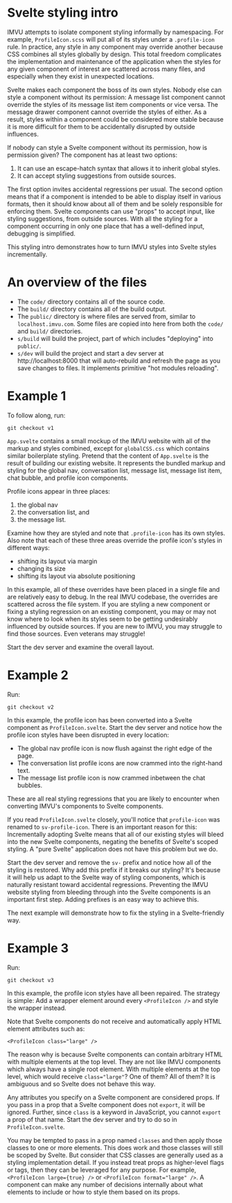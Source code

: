 # Svelte styling intro

IMVU attempts to isolate component styling informally by namespacing. For example, `ProfileIcon.scss` will put all of its styles under a `.profile-icon` rule. In practice, any style in any component may override another because CSS combines all styles globally by design. This total freedom complicates the implementation and maintenance of the application when the styles for any given component of interest are scattered across many files, and especially when they exist in unexpected locations.

Svelte makes each component the boss of its own styles. Nobody else can style a component without its permission: A message list component cannot override the styles of its message list item components or vice versa. The message drawer component cannot override the styles of either. As a result, styles within a component could be considered more stable because it is more difficult for them to be accidentally disrupted by outside influences.

If nobody can style a Svelte component without its permission, how is permission given? The component has at least two options:

1. It can use an escape-hatch syntax that allows it to inherit global styles.
2. It can accept styling suggestions from outside sources.

The first option invites accidental regressions per usual. The second option means that if a component is intended to be able to display itself in various formats, then it should know about all of them and be solely responsible for enforcing them. Svelte components can use "props" to accept input, like styling suggestions, from outside sources. With all the styling for a component occurring in only one place that has a well-defined input, debugging is simplified.

This styling intro demonstrates how to turn IMVU styles into Svelte styles incrementally.

# An overview of the files

* The `code/` directory contains all of the source code.
* The `build/` directory contains all of the build output.
* The `public/` directory is where files are served from, similar to `localhost.imvu.com`. Some files are copied into here from both the `code/` and `build/` directories.
* `s/build` will build the project, part of which includes "deploying" into `public/`.
* `s/dev` will build the project and start a dev server at http://localhost:8000 that will auto-rebuild and refresh the page as you save changes to files. It implements primitive "hot modules reloading".

# Example 1

To follow along, run:

```shell
git checkout v1
```

`App.svelte` contains a small mockup of the IMVU website with all of the markup and styles combined, except for `globalCSS.css` which contains similar boilerplate styling. Pretend that the content of `App.svelte` is the result of building our existing website. It represents the bundled markup and styling for the global nav, conversation list, message list, message list item, chat bubble, and profile icon components.

Profile icons appear in three places:

1. the global nav
2. the conversation list, and
3. the message list.

Examine how they are styled and note that `.profile-icon` has its own styles. Also note that each of these three areas override the profile icon's styles in different ways:

* shifting its layout via margin
* changing its size
* shifting its layout via absolute positioning

In this example, all of these overrides have been placed in a single file and are relatively easy to debug. In the real IMVU codebase, the overrides are scattered across the file system. If you are styling a new component or fixing a styling regression on an existing component, you may or may not know where to look when its styles seem to be getting undesirably influenced by outside sources. If you are new to IMVU, you may struggle to find those sources. Even veterans may struggle!

Start the dev server and examine the overall layout.

# Example 2

Run:

```shell
git checkout v2
```

In this example, the profile icon has been converted into a Svelte component as `ProfileIcon.svelte`. Start the dev server and notice how the profile icon styles have been disrupted in every location:

* The global nav profile icon is now flush against the right edge of the page.
* The conversation list profile icons are now crammed into the right-hand text.
* The message list profile icon is now crammed inbetween the chat bubbles.

These are all real styling regressions that you are likely to encounter when converting IMVU's components to Svelte components.

If you read `ProfileIcon.svelte` closely, you'll notice that `profile-icon` was renamed to `sv-profile-icon`. There is an important reason for this: Incrementally adopting Svelte means that all of our existing styles will bleed into the new Svelte components, negating the benefits of Svelte's scoped styling. A "pure Svelte" application does not have this problem but we do.

Start the dev server and remove the `sv-` prefix and notice how all of the styling is restored. Why add this prefix if it breaks our styling? It's because it will help us adapt to the Svelte way of styling components, which is naturally resistant toward accidental regressions. Preventing the IMVU website styling from bleeding through into the Svelte components is an important first step. Adding prefixes is an easy way to achieve this.

The next example will demonstrate how to fix the styling in a Svelte-friendly way.

# Example 3

Run:

```shell
git checkout v3
```

In this example, the profile icon styles have all been repaired. The strategy is simple: Add a wrapper element around every `<ProfileIcon />` and style the wrapper instead.

Note that Svelte components do not receive and automatically apply HTML element attributes such as:

```svelte
<ProfileIcon class="large" />
```

The reason why is because Svelte components can contain arbitrary HTML with multiple elements at the top level. They are not like IMVU components which always have a single root element. With multiple elements at the top level, which would receive `class="large"`? One of them? All of them? It is ambiguous and so Svelte does not behave this way.

Any attributes you specify on a Svelte component are considered props. If you pass in a prop that a Svelte component does not `export`, it will be ignored. Further, since `class` is a keyword in JavaScript, you cannot `export` a prop of that name. Start the dev server and try to do so in `ProfileIcon.svelte`.

You may be tempted to pass in a prop named `classes` and then apply those classes to one or more elements. This does work and those classes will still be scoped by Svelte. But consider that CSS classes are generally used as a styling implementation detail. If you instead treat props as higher-level flags or tags, then they can be leveraged for any purpose. For example, `<ProfileIcon large={true} />` or `<ProfileIcon format="large" />`. A component can make any number of decisions internally about what elements to include or how to style them based on its props.

